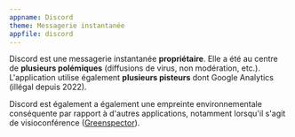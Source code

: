 ```yaml
---
appname: Discord
theme: Messagerie instantanée
appfile: discord
---
```


Discord est une messagerie instantanée **propriétaire**. Elle a été au centre de **plusieurs polémiques** (diffusions de virus, non modération, etc.). L'application utilise également **plusieurs pisteurs** dont Google Analytics (illégal depuis 2022).

Discord est également a également une empreinte environnementale conséquente par rapport à d'autres applications, notamment lorsqu'il s'agit de visioconférence ([Greenspector](https://greenspector.com/fr/quelle-application-mobile-de-visioconference-pour-reduire-votre-impact-edition-2021/)).
